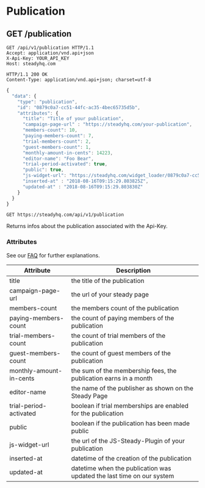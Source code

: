 # Publication
## GET /publication
```http
GET /api/v1/publication HTTP/1.1
Accept: application/vnd.api+json
X-Api-Key: YOUR_API_KEY
Host: steadyhq.com
```
```http
HTTP/1.1 200 OK
Content-Type: application/vnd.api+json; charset=utf-8
```
```javascript
{
  "data": {
    "type": "publication",
    "id": "0879c0a7-cc51-44fc-ac35-4bec65735d5b",
    "attributes": {
      "title": "Title of your publication",
      "campaign-page-url" : "https://steadyhq.com/your-publication",
      "members-count": 10,
      "paying-members-count": 7,
      "trial-members-count": 2,
      "guest-members-count": 1,
      "monthly-amount-in-cents": 14223,
      "editor-name": "Foo Bear",
      "trial-period-activated": true,
      "public": true,
      "js-widget-url": "https://steadyhq.com/widget_loader/0879c0a7-cc51-44fc-ac35-4bec65735d5b",
      "inserted-at" : "2018-08-16T09:15:29.803825Z",
      "updated-at" : "2018-08-16T09:15:29.803830Z"
    }
  }
}
```

`GET https://steadyhq.com/api/v1/publication`

Returns infos about the publication associated with the Api-Key.

### Attributes
See our <a href="http://help.steadyhq.com/2541-publishers-money-and-administration">FAQ</a> for further explanations.

Attribute | Description
--------- | -----------
title | the title of the publication
campaign-page-url | the url of your steady page
members-count | the members count of the publication
paying-members-count | the count of paying members of the publication
trial-members-count | the count of trial members of the publication
guest-members-count | the count of guest members of the publication
monthly-amount-in-cents | the sum of the membership fees, the publication earns in a month
editor-name | the name of the publisher as shown on the Steady Page
trial-period-activated | boolean if trial memberships are enabled for the publication
public | boolean if the publication has been made public
js-widget-url | the url of the JS-Steady-Plugin of your publication
inserted-at | datetime of the creation of the publication
updated-at | datetime when the publication was updated the last time on our system
